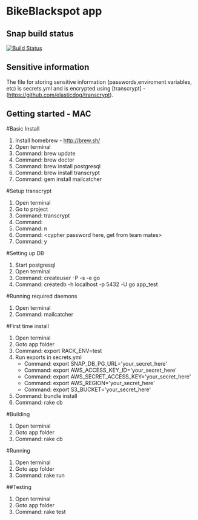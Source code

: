 # BikeBlackspot app

## Snap build status
[![Build Status](https://snap-ci.com/z7lcGNV4bQa9IfbBPAH7m3nBVAcgdY7P-J9lkQQYqr8/build_image)](https://snap-ci.com/ThoughtWorksInc/bike-black-spot/branch/master)

## Sensitive information
The file for storing sensitive information (passwords,enviroment variables, etc) is secrets.yml and is encrypted using [transcrypt] - (https://github.com/elasticdog/transcrypt).

## Getting started - MAC
#Basic Install
1. Install homebrew - http://brew.sh/
2. Open terminal
3. Command: brew update
4. Command: brew doctor
5. Command: brew install postgresql
6. Command: brew install transcrypt
7. Command: gem install mailcatcher

#Setup transcrypt
1. Open terminal
2. Go to project
3. Command: transcrypt
4. Command: <enter>
5. Command: n <enter>
6. Command: <cypher password here, get from team mates>
7. Command: y <enter>

#Setting up DB
1. Start postgresql
2. Open terminal
3. Command: createuser -P -s -e go
4. Command: createdb -h localhost -p 5432 -U go app_test

#Running required daemons
1. Open terminal
2. Command: mailcatcher

#First time install
1. Open terminal
2. Goto app folder
3. Command: export RACK_ENV=test
4. Run exports in secrets.yml
    - Command: export SNAP_DB_PG_URL='your_secret_here'
    - Command: export AWS_ACCESS_KEY_ID='your_secret_here'
    - Command: export AWS_SECRET_ACCESS_KEY='your_secret_here'
    - Command: export AWS_REGION='your_secret_here'
    - Command: export S3_BUCKET='your_secret_here'
5. Command: bundle install
6. Command: rake cb

#Building
1. Open terminal
2. Goto app folder
3. Command: rake cb

#Running
1. Open terminal
2. Goto app folder
3. Command: rake run

##Testing
1. Open terminal
2. Goto app folder
3. Command: rake test
